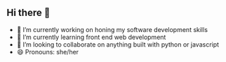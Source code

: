 ## Hi there 👋

<!--
**NoorKhudair/NoorKhudair** is a ✨ _special_ ✨ repository because its `README.md` (this file) appears on your GitHub profile.

Here are some ideas to get you started:

- 🔭 I’m currently working on ...
- 🌱 I’m currently learning ...
- 👯 I’m looking to collaborate on ...
- 🤔 I’m looking for help with ...
- 💬 Ask me about ...
- 📫 How to reach me: ...
- 😄 Pronouns: ...
- ⚡ Fun fact: ...
-->
- 🔭 I’m currently working on honing my software development skills
- 🌱 I’m currently learning front end web development
- 👯 I’m looking to collaborate on anything built with python or javascript
- 😄 Pronouns: she/her
